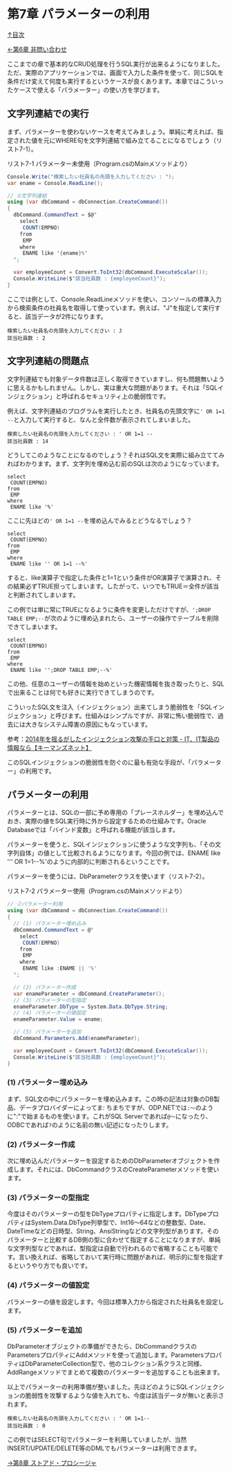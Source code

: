 第7章 パラメーターの利用
=====

[↑目次](..\README.md "目次")

[←第6章 非問い合わせ](06-execute-non-query.md)

ここまでの章で基本的なCRUD処理を行うSQL実行が出来るようになりました。ただ、実際のアプリケーションでは、画面で入力した条件を使って、同じSQLを条件だけ変えて何度も実行するというケースが良くあります。本章ではこういったケースで使える「パラメーター」の使い方を学びます。

## 文字列連結での実行

まず、パラメーターを使わないケースを考えてみましょう。単純に考えれば、指定された値を元にWHERE句を文字列連結で組み立てることになるでしょう（リスト7-1）。

リスト7-1 パラメーター未使用（Program.csのMainメソッドより）

```csharp
Console.Write("検索したい社員名の先頭を入力してください : ");
var ename = Console.ReadLine();

// ①文字列連結
using (var dbCommand = dbConnection.CreateCommand())
{
  dbCommand.CommandText = $@"
    select
     COUNT(EMPNO)
    from
     EMP
    where
     ENAME like '{ename}%'
  ";

  var employeeCount = Convert.ToInt32(dbCommand.ExecuteScalar());
  Console.WriteLine($"該当社員数 : {employeeCount}");
}
```

ここでは例として、Console.ReadLineメソッドを使い、コンソールの標準入力から検索条件の社員名を取得して使っています。例えば、"J"を指定して実行すると、該当データが2件になります。

```
検索したい社員名の先頭を入力してください : J
該当社員数 : 2
```

## 文字列連結の問題点

文字列連結でも対象データ件数は正しく取得できていますし、何も問題無いように思えるかもしれません。しかし、実は重大な問題があります。それは「SQLインジェクション」と呼ばれるセキュリティ上の脆弱性です。

例えば、文字列連結のプログラムを実行したとき、社員名の先頭文字に`' OR 1=1 --`と入力して実行すると、なんと全件数が表示されてしまいました。

```
検索したい社員名の先頭を入力してください : ' OR 1=1 --
該当社員数 : 14
```

どうしてこのようなことになるのでしょう？それはSQL文を実際に組み立ててみればわかります。まず、文字列を埋め込む前のSQLは次のようになっています。

```
select
 COUNT(EMPNO)
from
 EMP
where
 ENAME like '%'
```

ここに先ほどの`' OR 1=1 --`を埋め込んでみるとどうなるでしょう？

```
select
 COUNT(EMPNO)
from
 EMP
where
 ENAME like '' OR 1=1 --%'
```

すると、like演算子で指定した条件と1=1という条件がOR演算子で演算され、その結果必ずTRUE担ってしまいます。したがって、いつでもTRUE＝全件が該当と判断されてしまいます。

この例では単に常にTRUEになるように条件を変更しただけですが、`';DROP TABLE EMP;--`が次のように埋め込まれたら、ユーザーの操作でテーブルを削除できてしまいます。

```
select
 COUNT(EMPNO)
from
 EMP
where
 ENAME like '';DROP TABLE EMP;--%'
```

この他、任意のユーザーの情報を始めといった機密情報を抜き取ったりと、SQLで出来ることは何でも好きに実行できてしまうのです。

こういったSQL文を注入（インジェクション）出来てしまう脆弱性を「SQLインジェクション」と呼びます。仕組みはシンプルですが、非常に怖い脆弱性で、過去には大きなシステム障害の原因にもなっています。

参考：[2014年を揺るがしたインジェクション攻撃の手口と対策 - IT、IT製品の情報なら【キーマンズネット】](http://www.keyman.or.jp/at/30007393/)

このSQLインジェクションの脆弱性を防ぐのに最も有効な手段が、「パラメーター」の利用です。


## パラメーターの利用

パラメーターとは、SQLの一部に予め専用の「プレースホルダー」を埋め込んでおき、実際の値をSQL実行時に外から設定するための仕組みです。Oracle Databaseでは「バインド変数」と呼ばれる機能が該当します。

パラメーターを使うと、SQLインジェクションに使うような文字列も、「その文字列自体」の値として比較されるようになります。今回の例では、ENAME like ''' OR 1=1--%'のように内部的に判断されるということです。

パラメーターを使うには、DbParameterクラスを使います（リスト7-2）。

リスト7-2 パラメーター使用（Program.csのMainメソッドより）

```csharp
// ②パラメーター利用
using (var dbCommand = dbConnection.CreateCommand())
{
  // (1) パラメーター埋め込み
  dbCommand.CommandText = @"
    select
     COUNT(EMPNO)
    from
     EMP
    where
     ENAME like :ENAME || '%'
  ";

  // (2) パラメーター作成
  var enameParameter = dbCommand.CreateParameter();
  // (3) パラメーターの型指定
  enameParameter.DbType = System.Data.DbType.String;
  // (4) パラメーターの値設定
  enameParameter.Value = ename;

  // (5) パラメーターを追加
  dbCommand.Parameters.Add(enameParameter);

  var employeeCount = Convert.ToInt32(dbCommand.ExecuteScalar());
  Console.WriteLine($"該当社員数 : {employeeCount}");
}
```

### (1) パラメーター埋め込み

まず、SQL文の中にパラメーターを埋め込みます。この時の記法は対象のDB製品、データプロバイダーによってま:
ちまちですが、ODP.NETでは`:～`のように":"で始まるものを使います。これがSQL Serverであれば`@～`になったり、ODBCであれば`?`のように名前の無い記述になったりします。

### (2) パラメーター作成

次に埋め込んだパラメーターを設定するためのDbParameterオブジェクトを作成します。それには、DbCommandクラスのCreateParameterメソッドを使います。

### (3) パラメーターの型指定

今度はそのパラメーターの型をDbTypeプロパティに指定します。DbTypeプロパティはSystem.Data.DbType列挙型で、Int16～64などの整数型、Date、DateTimeなどの日時型、String、AnsiStringなどの文字列型があります。そのパラメーターと比較するDB側の型に合わせて指定することになりますが、単純な文字列型などであれば、型指定は自動で行われるので省略することも可能です。言い換えれば、省略しておいて実行時に問題があれば、明示的に型を指定するというやり方でも良いです。

### (4) パラメーターの値設定

パラメーターの値を設定します。今回は標準入力から指定された社員名を設定します。

### (5) パラメーターを追加

DbParameterオブジェクトの準備ができたら、DbCommandクラスのParametersプロパティにAddメソッドを使って追加します。ParametersプロパティはDbParameterCollection型で、他のコレクション系クラスと同様、AddRangeメソッドでまとめて複数のパラメーターを追加することも出来ます。


以上でパラメーターの利用準備が整いました。先ほどのようにSQLインジェクションの脆弱性を攻撃するような値を入れても、今度は該当データが無いと表示されます。

```
検索したい社員名の先頭を入力してください : ' OR 1=1--
該当社員数 : 0
```

この例ではSELECT句でパラメーターを利用していましたが、当然INSERT/UPDATE/DELETE等のDMLでもパラメーターは利用できます。

[→第8章 ストアド・プロシージャ](08-call-stored-procedure.md)
